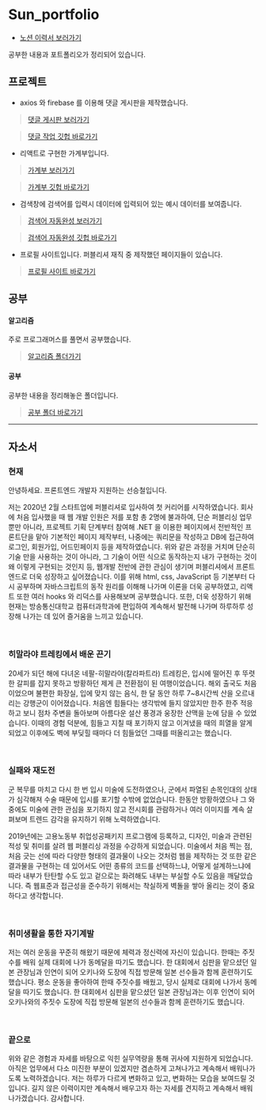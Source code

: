# Sun_portfolio

- [노션 이력서 보러가기](https://www.notion.so/4f2fbf45065a45f2a0ce101d3ef8deda)

공부한 내용과 포트폴리오가 정리되어 있습니다.

## 프로젝트

- axios 와 firebase 를 이용해 댓글 게시판을 제작했습니다.

> [댓글 게시판 보러가기](https://comment-board-sun.web.app/)

> [댓글 작업 깃헙 바로가기](https://github.com/Sunseungcheol/commentBoard)

- 리액트로 구현한 가계부입니다.

> [가계부 보러가기](https://sunseungcheol.github.io/React-Household/)

> [가계부 깃헙 바로가기](https://github.com/Sunseungcheol/React-Household)

- 검색창에 검색어를 입력시 데이터에 입력되어 있는 예시 데이터를 보여줍니다.

> [검색어 자동완성 보러가기](https://search-auto-complete.web.app/)

> [검색어 자동완성 깃헙 바로가기](https://github.com/Sunseungcheol/searchAutoComplete)

- 프로필 사이트입니다. 퍼블리셔 재직 중 제작했던 페이지들이 있습니다.

> [프로필 사이트 바로가기](https://sunseungcheol.github.io/Sun_profile/)

## 공부

#### 알고리즘

주로 프로그래머스를 풀면서 공부했습니다.

> [알고리즘 폴더가기](https://github.com/Sunseungcheol/Sun_portfolio/tree/main/%EC%95%8C%EA%B3%A0%EB%A6%AC%EC%A6%98)

#### 공부

공부한 내용을 정리해놓은 폴더입니다.

> [공부 폴더 바로가기](https://github.com/Sunseungcheol/Sun_portfolio/tree/main/%EA%B3%B5%EB%B6%80)

<hr/>

## 자소서

### 현재

안녕하세요. 프론트엔드 개발자 지원하는 선승철입니다.

저는 2020년 2월 스타트업에 퍼블리셔로 입사하여 첫 커리어를 시작하였습니다. 회사에 처음 입사했을 때 웹 개발 인원은 저를 포함 총 2명에 불과하여, 단순 퍼블리싱 업무 뿐만 아니라, 프로젝트 기획 단계부터 참여해 .NET 을 이용한 페이지에서 전반적인 프론트단을 맡아 기본적인 페이지 제작부터, 나중에는 쿼리문을 작성하고 DB에 접근하여 로그인, 회원가입, 어드민페이지 등을 제작하였습니다.
위와 같은 과정을 거치며 단순히 기술 만을 사용하는 것이 아니라, 그 기술이 어떤 식으로 동작하는지 내가 구현하는 것이 왜 이렇게 구현되는 것인지 등, 웹개발 전반에 관한 관심이 생기며 퍼블리셔에서 프론트엔드로 더욱 성장하고 싶어졌습니다.
이를 위해 html, css, JavaScript 등 기본부터 다시 공부하며 자바스크립트의 동작 원리를 이해해 나가며 이론을 더욱 공부하였고, 리액트 또한 여러 hooks 와 리덕스를 사용해보며 공부했습니다.
또한, 더욱 성장하기 위해 현재는 방송통신대학교 컴퓨터과학과에 편입하여 계속해서 발전해 나가며 하루하루 성장해 나가는 데 있어 즐거움을 느끼고 있습니다.

<br/>

### 히말라야 트레킹에서 배운 끈기

20세가 되던 해에 다녀온 네팔-히말라야(칼라파트라) 트레킹은, 입시에 떨어진 후 뚜렷한 갈피를 잡지 못하고 방황하던 제게 큰 전환점이 된 여행이었습니다. 해외 출국도 처음이었으며 불편한 화장실, 입에 맞지 않는 음식, 한 달 동안 하루 7~8시간씩 산을 오르내리는 강행군이 이어졌습니다. 처음엔 힘들다는 생각밖에 들지 않았지만 한주 한주 적응하고 보니 점차 주변을 돌아보며 아름다운 설산 풍경과 웅장한 산맥을 눈에 담을 수 있었습니다. 이때의 경험 덕분에, 힘들고 지칠 때 포기하지 않고 이겨냈을 때의 희열을 알게 되었고 이후에도 벽에 부딪힐 때마다 더 힘들었던 그때를 떠올리고는 했습니다.

<br/>

### 실패와 재도전

군 복무를 마치고 다시 한 번 입시 미술에 도전하였으나, 군에서 파열된 손목인대의 상태가 심각해져 수술 때문에 입시를 포기할 수밖에 없었습니다. 한동안 방황하였으나 그 와중에도 미술에 관한 관심을 포기하지 않고 전시회를 관람하거나 여러 이미지를 계속 살펴보며 트렌드 감각을 유지하기 위해 노력하였습니다.

2019년에는 고용노동부 취업성공패키지 프로그램에 등록하고, 디자인, 미술과 관련된 적성 및 취미를 살려 웹 퍼블리싱 과정을 수강하게 되었습니다. 미술에서 처음 찍는 점, 처음 긋는 선에 따라 다양한 형태의 결과물이 나오는 것처럼 웹을 제작하는 것 또한 같은 결과물을 구현하는 데 있어서도 어떤 종류의 코드를 선택하느냐, 어떻게 설계하느냐에 따라 내부가 탄탄할 수도 있고 겉으로는 화려해도 내부는 부실할 수도 있음을 깨달았습니다. 즉 웹표준과 접근성을 준수하기 위해서는 착실하게 벽돌을 쌓아 올리는 것이 중요하다고 생각합니다.

<br/>

### 취미생활을 통한 자기계발

저는 여러 운동을 꾸준히 해왔기 때문에 체력과 정신력에 자신이 있습니다. 한때는 주짓수를 배워 실제 대회에 나가 동메달을 따기도 했습니다. 한 대회에서 심판을 맡으셨던 일본 관장님과 인연이 되어 오키나와 도장에 직접 방문해 일본 선수들과 함께 훈련하기도 했습니다.
평소 운동을 좋아하여 한때 주짓수를 배웠고, 당시 실제로 대회에 나가서 동메달을 따기도 했습니다. 한 대회에서 심판을 맡으셨던 일본 관장님과는 이후 인연이 되어 오키나와의 주짓수 도장에 직접 방문해 일본의 선수들과 함께 훈련하기도 했습니다.

<br/>

### 끝으로

위와 같은 경험과 자세를 바탕으로 익힌 실무역량을 통해 귀사에 지원하게 되었습니다. 아직은 업무에서 다소 미진한 부분이 있겠지만 겸손하게 고쳐나가고 계속해서 배워나가도록 노력하겠습니다.
저는 하루가 다르게 변화하고 있고, 변화하는 모습을 보여드릴 것입니다. 길지 않은 이력이지만 계속해서 배우고자 하는 자세를 견지하고 계속해서 배워나가겠습니다. 감사합니다.

